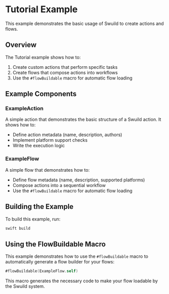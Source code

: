 # Tutorial Example

This example demonstrates the basic usage of Swuild to create actions and flows.

## Overview

The Tutorial example shows how to:

1. Create custom actions that perform specific tasks
2. Create flows that compose actions into workflows
3. Use the `#flowBuildable` macro for automatic flow loading

## Example Components

### ExampleAction

A simple action that demonstrates the basic structure of a Swuild action. It shows how to:

- Define action metadata (name, description, authors)
- Implement platform support checks
- Write the execution logic

### ExampleFlow

A simple flow that demonstrates how to:

- Define flow metadata (name, description, supported platforms)
- Compose actions into a sequential workflow
- Use the `#flowBuildable` macro for automatic flow loading

## Building the Example

To build this example, run:

```bash
swift build
```

## Using the FlowBuildable Macro

This example demonstrates how to use the `#flowBuildable` macro to automatically generate a flow builder for your flows:

```swift
#flowBuildable(ExampleFlow.self)
```

This macro generates the necessary code to make your flow loadable by the Swuild system.